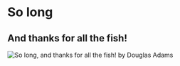 # So long
## And thanks for all the fish!

![So long, and thanks for all the fish! by Douglas Adams](https://upload.wikimedia.org/wikipedia/en/thumb/c/cf/SoLongAndThanksForAllTheFish.jpg/220px-SoLongAndThanksForAllTheFish.jpg)
